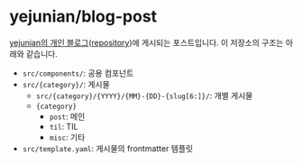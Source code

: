 # yejunian/blog-post

[yejunian의 개인 블로그](https://yejunian.github.io/blog/)([repository](https://github.com/yejunian/blog))에 게시되는 포스트입니다. 이 저장소의 구조는 아래와 같습니다.

- `src/components/`: 공용 컴포넌트
- `src/{category}/`: 게시물
  - `src/{category}/{YYYY}/{MM}-{DD}-{slug[6:]}/`: 개별 게시물
  - `{category}`
    - `post`: 메인
    - `til`: TIL
    - `misc`: 기타
- `src/template.yaml`: 게시물의 frontmatter 템플릿

